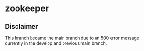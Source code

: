 # zookeeper

## Disclaimer
This branch became the main branch due to an 500 error message currently in the develop and previous main branch.
